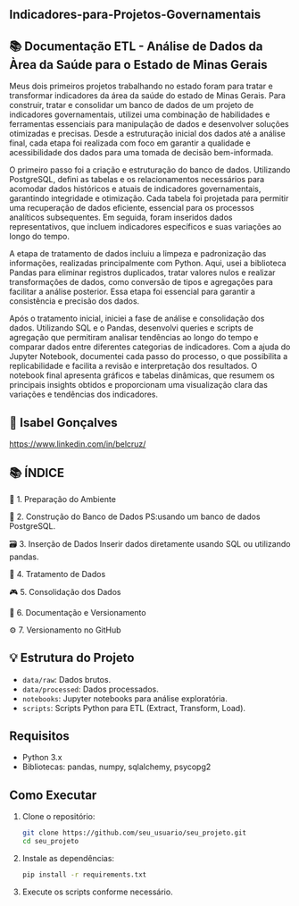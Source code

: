 ## Indicadores-para-Projetos-Governamentais
## 📚 Documentação ETL - Análise de Dados da Àrea da Saúde para o Estado de Minas Gerais
Meus dois primeiros projetos trabalhando no estado foram para tratar e transformar indicadores da área da saúde do estado de Minas Gerais. Para construir, tratar e consolidar um banco de dados de um projeto de indicadores governamentais, utilizei uma combinação de habilidades e ferramentas essenciais para manipulação de dados e desenvolver soluções otimizadas e precisas. Desde a estruturação inicial dos dados até a análise final, cada etapa foi realizada com foco em garantir a qualidade e acessibilidade dos dados para uma tomada de decisão bem-informada.

O primeiro passo foi a criação e estruturação do banco de dados. Utilizando PostgreSQL, defini as tabelas e os relacionamentos necessários para acomodar dados históricos e atuais de indicadores governamentais, garantindo integridade e otimização. Cada tabela foi projetada para permitir uma recuperação de dados eficiente, essencial para os processos analíticos subsequentes. Em seguida, foram inseridos dados representativos, que incluem indicadores específicos e suas variações ao longo do tempo.

A etapa de tratamento de dados incluiu a limpeza e padronização das informações, realizadas principalmente com Python. Aqui, usei a biblioteca Pandas para eliminar registros duplicados, tratar valores nulos e realizar transformações de dados, como conversão de tipos e agregações para facilitar a análise posterior. Essa etapa foi essencial para garantir a consistência e precisão dos dados.

Após o tratamento inicial, iniciei a fase de análise e consolidação dos dados. Utilizando SQL e o Pandas, desenvolvi queries e scripts de agregação que permitiram analisar tendências ao longo do tempo e comparar dados entre diferentes categorias de indicadores. Com a ajuda do Jupyter Notebook, documentei cada passo do processo, o que possibilita a replicabilidade e facilita a revisão e interpretação dos resultados. O notebook final apresenta gráficos e tabelas dinâmicas, que resumem os principais insights obtidos e proporcionam uma visualização clara das variações e tendências dos indicadores. 

## 💼 Isabel Gonçalves

https://www.linkedin.com/in/belcruz/

## 📚 ÍNDICE

🔧 1. Preparação do Ambiente

🐐 2. Construção do Banco de Dados
PS:usando um banco de dados PostgreSQL.

🗃️ 3. Inserção de Dados
Inserir dados diretamente usando SQL ou utilizando pandas.

🔎 4. Tratamento de Dados

🎮 5. Consolidação dos Dados

📁 6. Documentação e Versionamento

⚙️ 7.  Versionamento no GitHub



## 💡 Estrutura do Projeto

- `data/raw`: Dados brutos.
- `data/processed`: Dados processados.
- `notebooks`: Jupyter notebooks para análise exploratória.
- `scripts`: Scripts Python para ETL (Extract, Transform, Load).

## Requisitos

- Python 3.x
- Bibliotecas: pandas, numpy, sqlalchemy, psycopg2

## Como Executar

1. Clone o repositório:
    ```sh
    git clone https://github.com/seu_usuario/seu_projeto.git
    cd seu_projeto
    ```

2. Instale as dependências:
    ```sh
    pip install -r requirements.txt
    ```

3. Execute os scripts conforme necessário.
